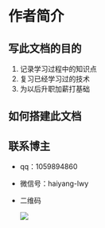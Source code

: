 # 作者简介

## 写此文档的目的
1. 记录学习过程中的知识点
2. 复习已经学习过的技术
3. 为以后升职加薪打基础

## 如何搭建此文档

[docsify]: https://docsify.js.org/#/zh-cn/

## 联系博主
* qq：1059894860

* 微信号：haiyang-lwy

* 二维码

   ![](D:/hexo/haiyang-interview/image/wechat.jpg)